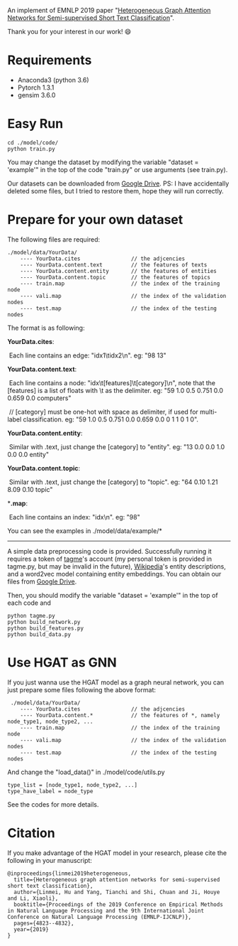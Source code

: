An implement of EMNLP 2019 paper "[Heterogeneous Graph Attention Networks for Semi-supervised Short Text Classification](http://shichuan.org/doc/74.pdf)". 

Thank you for your interest in our work!  :smile:



# Requirements

- Anaconda3 (python 3.6)
- Pytorch 1.3.1
- gensim  3.6.0



# Easy Run

```
cd ./model/code/
python train.py
```

You may change the dataset by modifying the variable "dataset = 'example'" in the top of the code "train.py" or use arguments (see train.py). 

Our datasets can be downloaded from [Google Drive](https://drive.google.com/open?id=1pz1IMdJqkKidD7eEc3T_2-VkrUhkUKd4).   PS: I have accidentally deleted some files, but I tried to restore them, hope they will run correctly. 



# Prepare for your own dataset

The following files are required:

    ./model/data/YourData/
        ---- YourData.cites                // the adjcencies
        ---- YourData.content.text         // the features of texts
        ---- YourData.content.entity       // the features of entities
        ---- YourData.content.topic        // the features of topics
        ---- train.map                     // the index of the training node
        ---- vali.map                      // the index of the validation nodes
        ---- test.map                      // the index of the testing nodes

The format is as following:

**YourData.cites**:

​	Each line contains an edge:     "idx1\tidx2\n".        eg: "98	13"

**YourData.content.text**:	

​	Each line contains a node:    "idx\t[features]\t[category]\n", note that the [features] is a list of floats with \t as the delimiter.      eg:    "59	1.0	0.5	0.751	0.0	0.659	0.0	computers"	                   

​	// [category] must be one-hot with space as delimiter, if used for multi-label classification.   eg:   "59	1.0	0.5	0.751	0.0	0.659	0.0	0 1 1 0 1 0".

**YourData.content.entity**:

​	Similar with .text, just change the [category] to "entity".		eg: "13	0.0	0.0	1.0	0.0	0.0	entity"

**YourData.content.topic**:

​	Similar with .text, just change the [category] to "topic".		eg: "64	0.10	1.21	8.09	0.10	topic"

***.map**:

​	Each line contains an index:     "idx\n".              eg:  "98"

You can see the examples in ./model/data/example/*

----

A simple data preprocessing code is provided. Successfully running it requires a token of [tagme](https://sobigdata.d4science.org/web/tagme/tagme-help "TagMe")'s account  (my personal token is provided  in tagme.py, but may be invalid in the future), [Wikipedia](https://dumps.wikimedia.org/ "WikiPedia")'s entity descriptions, and a word2vec model containing entity embeddings. You can obtain our files from [Google Drive]().

Then, you should modify the variable "dataset = 'example'" in the top of each code and

```
python tagme.py
python build_network.py
python build_features.py
python build_data.py
```



# Use HGAT as GNN

If you just wanna use the HGAT model as a graph neural network, you can just prepare some files following the above format:

     ./model/data/YourData/
        ---- YourData.cites                // the adjcencies
        ---- YourData.content.*            // the features of *, namely node_type1, node_type2, ...
        ---- train.map                     // the index of the training node
        ---- vali.map                      // the index of the validation nodes
        ---- test.map                      // the index of the testing nodes

And change the   "load_data()"  in ./model/code/utils.py

```
type_list = [node_type1, node_type2, ...]
type_have_label = node_type
```

See the codes for more details.



# Citation

If you make advantage of the HGAT model in your research, please cite the following in your manuscript:

```
@inproceedings{linmei2019heterogeneous,
  title={Heterogeneous graph attention networks for semi-supervised short text classification},
  author={Linmei, Hu and Yang, Tianchi and Shi, Chuan and Ji, Houye and Li, Xiaoli},
  booktitle={Proceedings of the 2019 Conference on Empirical Methods in Natural Language Processing and the 9th International Joint Conference on Natural Language Processing (EMNLP-IJCNLP)},
  pages={4823--4832},
  year={2019}
}
```